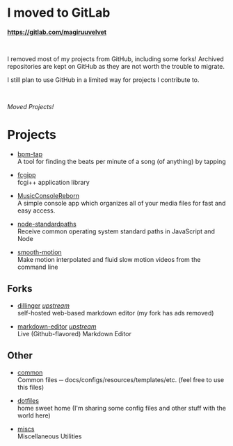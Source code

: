 # I moved to GitLab

**https://gitlab.com/magiruuvelvet**

<br>

I removed most of my projects from GitHub, including some forks!
Archived repositories are kept on GitHub as they are not worth the trouble to migrate.

I still plan to use GitHub in a limited way for projects I contribute to.

<br>

*Moved Projects!*

# Projects

 - [bpm-tap](https://gitlab.com/magiruuvelvet/bpm-tap) <br>
   A tool for finding the beats per minute of a song (of anything) by tapping

 - [fcgipp](https://gitlab.com/magiruuvelvet/fcgipp) <br>
   fcgi++ application library

 - [MusicConsoleReborn](https://gitlab.com/magiruuvelvet/MusicConsoleReborn) <br>
   A simple console app which organizes all of your media files for fast and easy access.

 - [node-standardpaths](https://gitlab.com/magiruuvelvet/node-standardpaths) <br>
   Receive common operating system standard paths in JavaScript and Node

 - [smooth-motion](https://gitlab.com/magiruuvelvet/smooth-motion) <br>
   Make motion interpolated and fluid slow motion videos from the command line

## Forks

 - [dillinger](https://gitlab.com/magiruuvelvet/dillinger) [*upstream*](https://github.com/joemccann/dillinger) <br>
   self-hosted web-based markdown editor (my fork has ads removed)

 - [markdown-editor](https://gitlab.com/magiruuvelvet/markdown-editor) [*upstream*](https://github.com/jbt/markdown-editor) <br>
   Live (Github-flavored) Markdown Editor

## Other

 - [common](https://gitlab.com/magiruuvelvet/common) <br>
   Common files ─ docs/configs/resources/templates/etc. (feel free to use this files)

 - [dotfiles](https://gitlab.com/magiruuvelvet/dotfiles) <br>
   home sweet home (I'm sharing some config files and other stuff with the world here)

 - [miscs](https://gitlab.com/magiruuvelvet/miscs) <br>
   Miscellaneous Utilities

